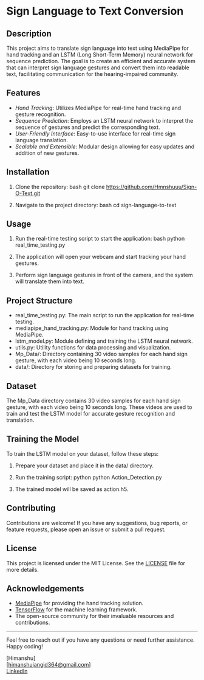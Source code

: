 # Sign Language to Text Conversion

## Description

This project aims to translate sign language into text using MediaPipe for hand tracking and an LSTM (Long Short-Term Memory) neural network for sequence prediction. The goal is to create an efficient and accurate system that can interpret sign language gestures and convert them into readable text, facilitating communication for the hearing-impaired community.

## Features

- *Hand Tracking*: Utilizes MediaPipe for real-time hand tracking and gesture recognition.
- *Sequence Prediction*: Employs an LSTM neural network to interpret the sequence of gestures and predict the corresponding text.
- *User-Friendly Interface*: Easy-to-use interface for real-time sign language translation.
- *Scalable and Extensible*: Modular design allowing for easy updates and addition of new gestures.

## Installation

1. Clone the repository:
    bash
    git clone https://github.com/Hmnshuuu/Sign-O-Text.git
    
2. Navigate to the project directory:
    bash
    cd sign-language-to-text
    

## Usage

1. Run the real-time testing script to start the application:
    bash
    python real_time_testing.py
    
2. The application will open your webcam and start tracking your hand gestures.
3. Perform sign language gestures in front of the camera, and the system will translate them into text.

## Project Structure

- real_time_testing.py: The main script to run the application for real-time testing.
- mediapipe_hand_tracking.py: Module for hand tracking using MediaPipe.
- lstm_model.py: Module defining and training the LSTM neural network.
- utils.py: Utility functions for data processing and visualization.
- Mp_Data/: Directory containing 30 video samples for each hand sign gesture, with each video being 10 seconds long.
- data/: Directory for storing and preparing datasets for training.


## Dataset

The Mp_Data directory contains 30 video samples for each hand sign gesture, with each video being 10 seconds long. These videos are used to train and test the LSTM model for accurate gesture recognition and translation.

## Training the Model

To train the LSTM model on your dataset, follow these steps:

1. Prepare your dataset and place it in the data/ directory.
2. Run the training script:
    python
    python Action_Detection.py
    
3. The trained model will be saved as action.h5.

## Contributing

Contributions are welcome! If you have any suggestions, bug reports, or feature requests, please open an issue or submit a pull request.

## License

This project is licensed under the MIT License. See the [LICENSE](LICENSE) file for more details.

## Acknowledgements

- [MediaPipe](https://mediapipe.dev/) for providing the hand tracking solution.
- [TensorFlow](https://www.tensorflow.org/) for the machine learning framework.
- The open-source community for their invaluable resources and contributions.

---

Feel free to reach out if you have any questions or need further assistance. Happy coding!

[Himanshu]  
[himanshujangid364@gmail.com]  
[LinkedIn](https://www.linkedin.com/in/himanshuuu/)
